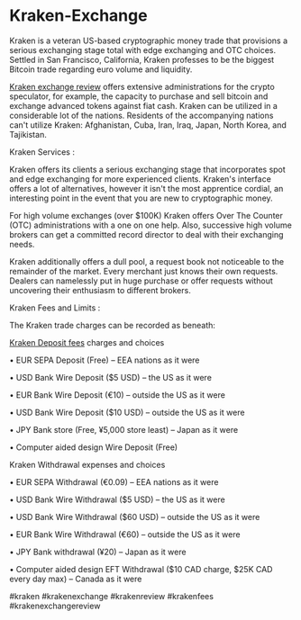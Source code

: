 # Kraken-Exchange
Kraken is a veteran US-based cryptographic money trade that provisions a serious exchanging stage total with edge exchanging and OTC choices. Settled in San Francisco, California, Kraken professes to be the biggest Bitcoin trade regarding euro volume and liquidity. 

<a href="https://coinpedia.org/exchange/kraken/">Kraken exchange review</A> offers extensive administrations for the crypto speculator, for example, the capacity to purchase and sell bitcoin and exchange advanced tokens against fiat cash. Kraken can be utilized in a considerable lot of the nations. Residents of the accompanying nations can't utilize Kraken: Afghanistan, Cuba, Iran, Iraq, Japan, North Korea, and Tajikistan. 

Kraken Services :

Kraken offers its clients a serious exchanging stage that incorporates spot and edge exchanging for more experienced clients. Kraken's interface offers a lot of alternatives, however it isn't the most apprentice cordial, an interesting point in the event that you are new to cryptographic money. 

For high volume exchanges (over $100K) Kraken offers Over The Counter (OTC) administrations with a one on one help. Also, successive high volume brokers can get a committed record director to deal with their exchanging needs. 

Kraken additionally offers a dull pool, a request book not noticeable to the remainder of the market. Every merchant just knows their own requests. Dealers can namelessly put in huge purchase or offer requests without uncovering their enthusiasm to different brokers. 

Kraken Fees and Limits :

The Kraken trade charges can be recorded as beneath: 

<a href="https://coinpedia.org/exchange/kraken/">Kraken Deposit fees</A> charges and choices 

•	EUR SEPA Deposit (Free) – EEA nations as it were 

•	USD Bank Wire Deposit ($5 USD) – the US as it were 

•	EUR Bank Wire Deposit (€10) – outside the US as it were 

•	USD Bank Wire Deposit ($10 USD) – outside the US as it were 

•	JPY Bank store (Free, ¥5,000 store least) – Japan as it were 

•	Computer aided design Wire Deposit (Free) 

Kraken Withdrawal expenses and choices 

•	EUR SEPA Withdrawal (€0.09) – EEA nations as it were 

•	USD Bank Wire Withdrawal ($5 USD) – the US as it were 

•	USD Bank Wire Withdrawal ($60 USD) – outside the US as it were 

•	EUR Bank Wire Withdrawal (€60) – outside the US as it were 

•	JPY Bank withdrawal (¥20) – Japan as it were 

•	Computer aided design EFT Withdrawal ($10 CAD charge, $25K CAD every day max) – Canada as it were



#kraken #krakenexchange #krakenreview #krakenfees  #krakenexchangereview
